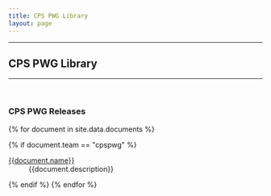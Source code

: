 ```yaml
---
title: CPS PWG Library
layout: page
---
```


---
<h2>CPS PWG Library</h2>
<p></p>
<section>

<hr />

<a id="PWG Releases">&nbsp;</a>
<h3>CPS PWG Releases</h3>
<dl>
{% for document in site.data.documents %}

  {% if document.team == "cpspwg" %}
  <dt>
    <a href="{{document.url}}" >
    {{document.name}}</a>

  </dt>
  <dd>{{document.description}}</dd>

{% endif %}
{% endfor %}
</dl>





  
